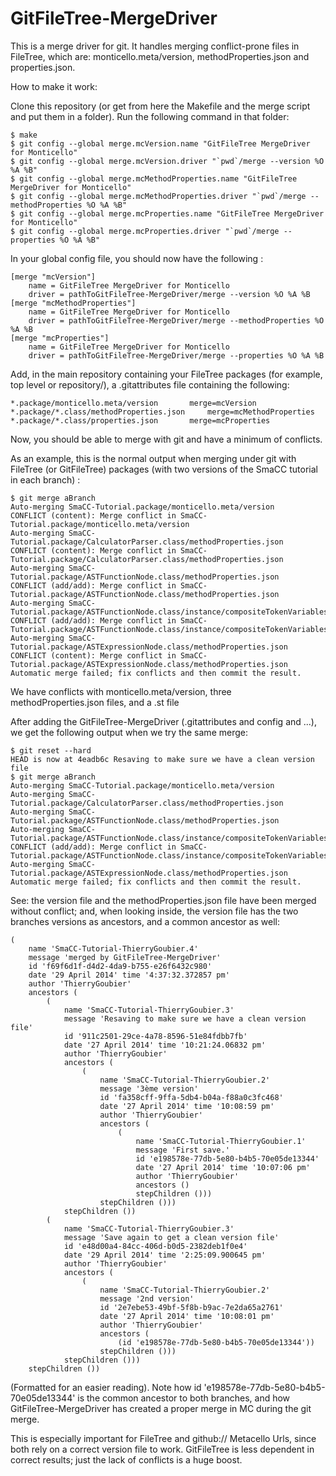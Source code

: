 GitFileTree-MergeDriver
=======================

This is a merge driver for git. It handles merging conflict-prone files in FileTree, which are: monticello.meta/version, methodProperties.json and properties.json.

How to make it work:

Clone this repository (or get from here the Makefile and the merge script and put them in a folder). Run the following command in that folder:

```
$ make
$ git config --global merge.mcVersion.name "GitFileTree MergeDriver for Monticello"
$ git config --global merge.mcVersion.driver "`pwd`/merge --version %O %A %B"
$ git config --global merge.mcMethodProperties.name "GitFileTree MergeDriver for Monticello"
$ git config --global merge.mcMethodProperties.driver "`pwd`/merge --methodProperties %O %A %B"
$ git config --global merge.mcProperties.name "GitFileTree MergeDriver for Monticello"
$ git config --global merge.mcProperties.driver "`pwd`/merge --properties %O %A %B"
```

In your global config file, you should now have the following :

```
[merge "mcVersion"]
	name = GitFileTree MergeDriver for Monticello
	driver = pathToGitFileTree-MergeDriver/merge --version %O %A %B
[merge "mcMethodProperties"]
	name = GitFileTree MergeDriver for Monticello
	driver = pathToGitFileTree-MergeDriver/merge --methodProperties %O %A %B
[merge "mcProperties"]
	name = GitFileTree MergeDriver for Monticello
	driver = pathToGitFileTree-MergeDriver/merge --properties %O %A %B
```

Add, in the main repository containing your FileTree packages (for example, top level or repository/), a .gitattributes file containing the following:

```
*.package/monticello.meta/version		merge=mcVersion
*.package/*.class/methodProperties.json		merge=mcMethodProperties
*.package/*.class/properties.json		merge=mcProperties
```

Now, you should be able to merge with git and have a minimum of conflicts.

As an example, this is the normal output when merging under git with FileTree (or GitFileTree) packages (with two versions of the SmaCC tutorial in each branch) :
```
$ git merge aBranch
Auto-merging SmaCC-Tutorial.package/monticello.meta/version
CONFLICT (content): Merge conflict in SmaCC-Tutorial.package/monticello.meta/version
Auto-merging SmaCC-Tutorial.package/CalculatorParser.class/methodProperties.json
CONFLICT (content): Merge conflict in SmaCC-Tutorial.package/CalculatorParser.class/methodProperties.json
Auto-merging SmaCC-Tutorial.package/ASTFunctionNode.class/methodProperties.json
CONFLICT (add/add): Merge conflict in SmaCC-Tutorial.package/ASTFunctionNode.class/methodProperties.json
Auto-merging SmaCC-Tutorial.package/ASTFunctionNode.class/instance/compositeTokenVariables.st
CONFLICT (add/add): Merge conflict in SmaCC-Tutorial.package/ASTFunctionNode.class/instance/compositeTokenVariables.st
Auto-merging SmaCC-Tutorial.package/ASTExpressionNode.class/methodProperties.json
CONFLICT (content): Merge conflict in SmaCC-Tutorial.package/ASTExpressionNode.class/methodProperties.json
Automatic merge failed; fix conflicts and then commit the result.
```
We have conflicts with monticello.meta/version, three methodProperties.json files, and a .st file

After adding the GitFileTree-MergeDriver (.gitattributes and config and ...), we get the following output when we try the same merge:
```
$ git reset --hard
HEAD is now at 4eadb6c Resaving to make sure we have a clean version file
$ git merge aBranch
Auto-merging SmaCC-Tutorial.package/monticello.meta/version
Auto-merging SmaCC-Tutorial.package/CalculatorParser.class/methodProperties.json
Auto-merging SmaCC-Tutorial.package/ASTFunctionNode.class/methodProperties.json
Auto-merging SmaCC-Tutorial.package/ASTFunctionNode.class/instance/compositeTokenVariables.st
CONFLICT (add/add): Merge conflict in SmaCC-Tutorial.package/ASTFunctionNode.class/instance/compositeTokenVariables.st
Auto-merging SmaCC-Tutorial.package/ASTExpressionNode.class/methodProperties.json
Automatic merge failed; fix conflicts and then commit the result.
```
See: the version file and the methodProperties.json file have been merged without conflict; and, when looking inside, the version file has the two branches versions as ancestors, and a common ancestor as well:

```smalltalk
(
	name 'SmaCC-Tutorial-ThierryGoubier.4'
	message 'merged by GitFileTree-MergeDriver'
	id 'f69f6d1f-d4d2-4da9-b755-e26f6432c980'
	date '29 April 2014' time '4:37:32.372857 pm'
	author 'ThierryGoubier'
	ancestors (
		(
			name 'SmaCC-Tutorial-ThierryGoubier.3'
			message 'Resaving to make sure we have a clean version file'
			id '911c2501-29ce-4a78-8596-51e84fdbb7fb'
			date '27 April 2014' time '10:21:24.06832 pm'
			author 'ThierryGoubier'
			ancestors (
				(
					name 'SmaCC-Tutorial-ThierryGoubier.2'
					message '3ème version'
					id 'fa358cff-9ffa-5db4-b04a-f88a0c3fc468'
					date '27 April 2014' time '10:08:59 pm'
					author 'ThierryGoubier'
					ancestors (
						(
							name 'SmaCC-Tutorial-ThierryGoubier.1'
							message 'First save.'
							id 'e198578e-77db-5e80-b4b5-70e05de13344'
							date '27 April 2014' time '10:07:06 pm'
							author 'ThierryGoubier'
							ancestors ()
							stepChildren ()))
					stepChildren ()))
			stepChildren ())
		(
			name 'SmaCC-Tutorial-ThierryGoubier.3'
			message 'Save again to get a clean version file'
			id 'e48d00a4-84cc-406d-b0d5-2382deb1f0e4'
			date '29 April 2014' time '2:25:09.900645 pm'
			author 'ThierryGoubier'
			ancestors (
				(
					name 'SmaCC-Tutorial-ThierryGoubier.2'
					message '2nd version'
					id '2e7ebe53-49bf-5f8b-b9ac-7e2da65a2761'
					date '27 April 2014' time '10:08:01 pm'
					author 'ThierryGoubier'
					ancestors (
						(id 'e198578e-77db-5e80-b4b5-70e05de13344'))
					stepChildren ()))
			stepChildren ()))
	stepChildren ())
```
(Formatted for an easier reading). Note how id 'e198578e-77db-5e80-b4b5-70e05de13344' is the common ancestor to both branches, and how GitFileTree-MergeDriver has created a proper merge in MC during the git merge.

This is especially important for FileTree and github:// Metacello Urls, since both rely on a correct version file to work. GitFileTree is less dependent in correct results; just the lack of conflicts is a huge boost.
